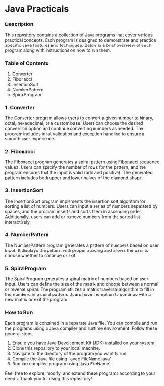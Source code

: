 # Java Practicals

### Description

This repository contains a collection of Java programs that cover various practical concepts. Each program is designed to demonstrate and practice specific Java features and techniques. Below is a brief overview of each program along with instructions on how to run them.

### Table of Contents

1) Converter
2) Fibonacci
3) InsertionSort
4) NumberPattern
5) SpiralProgram

### 1. Converter

The Converter program allows users to convert a given number to binary, octal, hexadecimal, or a custom base. Users can choose the desired conversion option and continue converting numbers as needed. The program includes input validation and exception handling to ensure a smooth user experience.

### 2. Fibonacci

The Fibonacci program generates a spiral pattern using Fibonacci sequence values. Users can specify the number of rows for the pattern, and the program ensures that the input is valid (odd and positive). The generated pattern includes both upper and lower halves of the diamond shape.

### 3. InsertionSort

The InsertionSort program implements the insertion sort algorithm for sorting a list of numbers. Users can input a series of numbers separated by spaces, and the program inserts and sorts them in ascending order. Additionally, users can add or remove numbers from the sorted list interactively.

### 4. NumberPattern

The NumberPattern program generates a pattern of numbers based on user input. It displays the pattern with proper spacing and allows the user to choose whether to continue or exit.

### 5. SpiralProgram

The SpiralProgram generates a spiral matrix of numbers based on user input. Users can define the size of the matrix and choose between a normal or reverse spiral. The program utilizes a matrix traversal algorithm to fill in the numbers in a spiral pattern. Users have the option to continue with a new matrix or exit the program.

### How to Run

Each program is contained in a separate Java file. You can compile and run the programs using a Java compiler and runtime environment. Follow these general steps:

1) Ensure you have Java Development Kit (JDK) installed on your system.
2) Clone this repository to your local machine.
3) Navigate to the directory of the program you want to run.
4) Compile the Java file using 'javac FileName.java' .
5) Run the compiled program using 'java FileName' .

Feel free to explore, modify, and extend these programs according to your needs. Thank you for using this repository!
